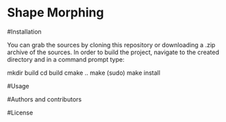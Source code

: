# Shape Morphing

#Installation

You can grab the sources by cloning this repository or downloading a .zip archive of the sources. In order to build the project, navigate to the created directory and in a command prompt type:

mkdir build
cd build
cmake ..
make
(sudo) make install


#Usage

#Authors and contributors

#License
